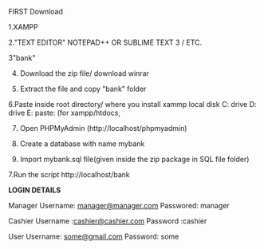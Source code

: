 

FIRST Download

1.XAMPP

2."TEXT EDITOR" NOTEPAD++ OR SUBLIME TEXT 3 / ETC.

3"bank"

4. Download the zip file/ download winrar

5. Extract the file and copy "bank" folder

6.Paste inside root directory/ where you install xammp local disk C: drive D: drive E: paste: (for xampp/htdocs, 

7. Open PHPMyAdmin (http://localhost/phpmyadmin)

8. Create a database with name mybank

6. Import mybank.sql file(given inside the zip package in SQL file folder)

7.Run the script http://localhost/bank

**LOGIN DETAILS** 

Manager
Username:   manager@manager.com
Passwored:  manager

Cashier
Username :cashier@cashier.com
Password :cashier

User
Username: some@gmail.com
Password: some

